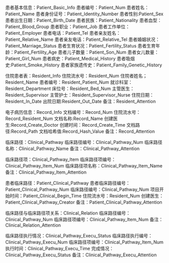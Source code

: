 患者基本信息：Patient_Basic_Info
患者编号：Patient_Num
患者姓名：Patient_Name
患者身份证号：Patient_Identity_Number
患者性别:Patient_Sex
患者出生日期：Patient_Birth_Date
患者民族：Patient_Nationality
患者血型：Patient_Blood_Group
患者职业：Patient_Job
患者工作单位：Patient_Employer
患者电话：Patient_Tel
患者亲友姓名：Patient_Relative_Name
患者亲友电话：Patient_Relative_Tel
患者婚姻状况：Patient_Marriage_Status
患者生育状况：Patient_Fertility_Status
患者生育年龄：Patient_Fertility_Age
患者儿子数量：Patient_Son_Num
患者女儿数量：Patient_Girl_Num
患者病史：Patient_Medical_History
患者吸烟史:Patient_Smoke_History
患者家族遗传史：Patient_Family_Genetic_History

 


 住院患者表：Resident_Info
 住院流水号：Resident_Num
 住院者姓名；Resident_Name
 患者编号：Resident_Patient_Num
 就诊科室：Resident_Department
 床位号：Resident_Bed_Num
 主管医生：Resident_Supervisor
主管护士：Resident_Supervisor_Nurse
住院日期：Resident_In_Date
出院日期:Resident_Out_Date
备注：Resident_Attention



电子病历信息：Record_Info
文档编号：Record_Num
住院流水号：Record_Resident_Num
文档名称:Record_Name
创建医生:Record_Create_Doctor
创建时间：Record_Create_Time
文档路径:Record_Path
文档哈希值:Record_Hash_Value
备注：Record_Attention


临床路径：Clinical_Pathway
临床路径编号：Clinical_Pathway_Num
临床路径名称：Clinical_Pathway_Name
备注：Clinical_Pathway_Attention



临床路径项：Clinical_Pathway_Item
临床路径项编号：Clinical_Pathway_Item_Num
临床路径项名称：Clinical_Pathway_Item_Name
备注：Clinical_Pathway_Item_Attention




患者临床路径：Patient_Clinical_Pathway
患者临床路径编号：Patient_Clinical_Pathway_Num
临床路径编号：Clinical_Pathway_Num
项目开始时间：Patient_Clinical_Begin_Time
住院流水号：Resident_Num
创建医生：Patient_Clinical_Pathway_Creator
备注：Patient_Clinical_Pathway_Attention




临床路径与临床路径项关系：Clinical_Relation
临床路径编号：Clinical_Pathway_Num
临床路径项编号：Clinical_Pathway_Item_Num
备注：Clinical_Relation_Attention


临床路径执行情况：Clinical_Pathway_Execu_Status
临床路径执行编号：Clinical_Pathway_Execu_Num
临床路径项编号：Clinical_Pathway_Item_Num
执行时间：Clinical_Pathway_Execu_Time
完成情况：Clinical_Pathway_Execu_Status
备注：Clinical_Pathway_Execu_Attention